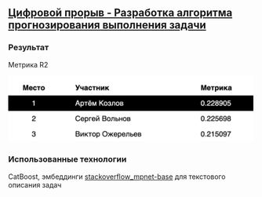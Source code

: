 ## [Цифровой прорыв - Разработка алгоритма прогнозирования выполнения задачи](https://hacks-ai.ru/championships/758465)
### Результат
Метрика R2

<img src="https://github.com/KozlArt/champ_col/blob/main/leaderboard.png" width="500"/>

### Использованные технологии

CatBoost, эмбеддинги [stackoverflow_mpnet-base](https://huggingface.co/flax-sentence-embeddings/stackoverflow_mpnet-base) для текстового описания задач

